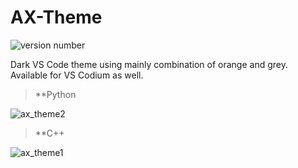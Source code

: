 # AX-Theme
![version number](https://vsmarketplacebadge.apphb.com/version/eventhorizon.ax-theme.svg)

Dark VS Code theme using mainly combination of orange and grey. Available for VS Codium as well.

> **Python

![ax_theme2](https://user-images.githubusercontent.com/72461989/181757171-e1c5d10b-b584-49a6-8ff5-9742f88dae45.png)

> **C++

![ax_theme1](https://user-images.githubusercontent.com/72461989/181757206-3c0362f7-3cbb-4515-8529-d965016b3ea8.png)
